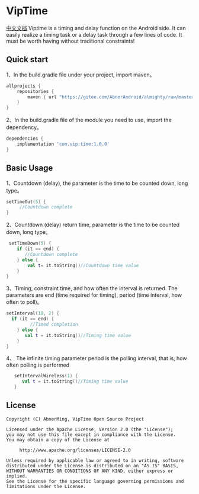 # VipTime
[中文文档](README.md)
Viptime is a timing and delay function on the Android side. It can easily realize a timing task or a delay task through a few lines of code. It must be worth having without traditional constraints!

## Quick start

1、In the build.gradle file under your project, import maven。

```groovy
allprojects {
    repositories {
        maven { url "https://gitee.com/AbnerAndroid/almighty/raw/master" }
    }
}
```
2、In the build.gradle file of the module you need to use, import the dependency。
```groovy
dependencies {
    implementation 'com.vip:time:1.0.0'
}
```
## Basic Usage

1、Countdown (delay), the parameter is the time to be counted down, long type。
```kotlin
setTimeOut(5) {
     //Countdown complete
}
```

2、Countdown (delay) return time, parameter is the time to be counted down, long type。
```kotlin
 setTimeDown(5) {
    if (it == end) {
       //Countdown complete
    } else {
        val t= it.toString()//Countdown time value
    }
}
```
3、Timing, constraint time, and how often the interval is returned. The parameters are end (time required for timing), period (time interval, how often to poll)。
```kotlin
setInterval(10, 2) {
  if (it == end) {
         //Timed completion
    } else {
       val t = it.toString()//Timing time value
    }
}
```
4、 The infinite timing parameter period is the polling interval, that is, how often polling is performed
```kotlin
   setIntervalWireless(1) {
      val t = it.toString()//Timing time value
   }
```
## License

```
Copyright (C) AbnerMing, VipTime Open Source Project

Licensed under the Apache License, Version 2.0 (the "License");
you may not use this file except in compliance with the License.
You may obtain a copy of the License at

     http://www.apache.org/licenses/LICENSE-2.0

Unless required by applicable law or agreed to in writing, software
distributed under the License is distributed on an "AS IS" BASIS,
WITHOUT WARRANTIES OR CONDITIONS OF ANY KIND, either express or implied.
See the License for the specific language governing permissions and
limitations under the License.
```
